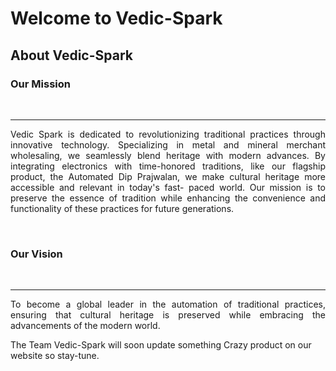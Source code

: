 <h1>Welcome to Vedic-Spark</h1>
<h2>About Vedic-Spark</h1>
<h3>Our Mission</h3><br><hr>
<p align="justify">Vedic Spark is dedicated to revolutionizing traditional practices 
        through innovative technology. Specializing in metal and mineral merchant wholesaling, 
        we seamlessly blend heritage with modern advances. By integrating electronics with 
        time-honored traditions, like our flagship product, the Automated Dip Prajwalan, we 
        make cultural heritage more accessible and relevant in today's fast- paced world. 
        Our mission is to preserve the essence of tradition while enhancing the convenience 
        and functionality of these practices for future generations. </p><br>
<h3>Our Vision</h2><br><hr>
<p align="justify"> To become a global leader in the automation of traditional practices, 
ensuring that cultural heritage is preserved while embracing the advancements of the modern world.</p>

<p> The Team Vedic-Spark will soon update something Crazy product on our website so stay-tune.</p>

